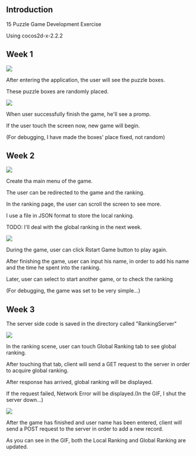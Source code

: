 ## Introduction
15 Puzzle Game Development Exercise

Using cocos2d-x-2.2.2

## Week 1
<img src="https://github.com/cliffzhaobupt/15Puzzle/raw/master/SampleGIF/basic_move.gif"/>

After entering the application, the user will see the puzzle boxes.

These puzzle boxes are randomly placed.

<img src="https://github.com/cliffzhaobupt/15Puzzle/raw/master/SampleGIF/finish_game.gif"/>

When user successfully finish the game, he'll see a promp.

If the user touch the screen now, new game will begin.

(For debugging, I have made the boxes' place fixed, not random)

## Week 2
<img src="https://github.com/cliffzhaobupt/15Puzzle/raw/master/SampleGIF/main_menu_and_ranking.gif"/>

Create tha main menu of the game.

The user can be redirected to the game and the ranking.

In the ranking page, the user can scroll the screen to see more.

I use a file in JSON format to store the local ranking.

TODO: I'll deal with the global ranking in the next week.

<img src="https://github.com/cliffzhaobupt/15Puzzle/raw/master/SampleGIF/finish_game_week_2.gif"/>

During the game, user can click Rstart Game button to play again.

After finishing the game, user can input his name, in order to add his name and the time he spent into the ranking.

Later, user can select to start another game, or to check the ranking

(For debugging, the game was set to be very simple...)

## Week 3
The server side code is saved in the directory called "RankingServer"

<img src="https://github.com/cliffzhaobupt/15Puzzle/raw/master/SampleGIF/global_ranking.gif"/>

In the ranking scene, user can touch Global Ranking tab to see global ranking.

After touching that tab, client will send a GET request to the server in order to acquire global ranking.

After response has arrived, global ranking will be displayed.

If the request failed, Network Error will be displayed.(In the GIF, I shut the server down...)

<img src="https://github.com/cliffzhaobupt/15Puzzle/raw/master/SampleGIF/finish_game_week_3.gif"/>

After the game has finished and user name has been entered, client will send a POST request to the server in order to add a new record.

As you can see in the GIF, both the Local Ranking and Global Ranking are updated.
